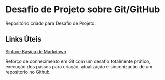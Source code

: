 # Desafio de Projeto sobre Git/GitHub

Repositório criado para Desafio de Projeto.


## Links Úteis
[Sintaxe Básica de Markdown](https://www.markdownguide.org/basic-syntax/)

Reforço de conhecimento em Git com um desafio totalmente prático, execução dos passos para criação, atualização e sinconizacão de um repositorio no Github.

